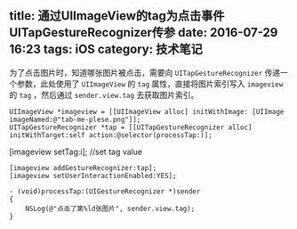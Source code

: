title:  通过UIImageView的tag为点击事件UITapGestureRecognizer传参
date: 2016-07-29 16:23
tags: iOS
category: 技术笔记
---

为了点击图片时，知道哪张图片被点击，需要向 ` UITapGestureRecognizer ` 传递一个参数，此处使用了 ` UIImageView `
的 ` tag ` 属性，直接将图片索引写入 ` imageview ` 的 ` tag ` ，然后通过 ` sender.view.tag `
去获取图片索引。

    
    
    UIImageView *imageview = [[UIImageView alloc] initWithImage: [UIImage imageNamed:@"tab-me-plese.png"]];
    UITapGestureRecognizer *tap = [[UITapGestureRecognizer alloc] initWithTarget:self action:@selector(processTap:)];
    
<!--more-->    [imageview setTag:i]; //set tag value
    [imageview addGestureRecognizer:tap];
    [imageview setUserInteractionEnabled:YES];
    
    - (void)processTap:(UIGestureRecognizer *)sender
    {
        NSLog(@"点击了第%ld张图片", sender.view.tag);    
    }

